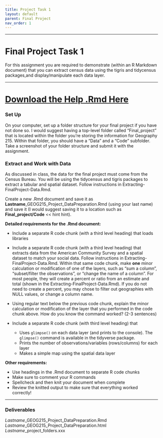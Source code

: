```yaml
---
title: Project Task 1
layout: default
parent: Final Project
nav_order: 1
---
```



<style>
div.blue { background-color:#e0f0ff; padding: 10px 10px 3px 10px;}
</style>
<style type="text/css">
.indent {
 margin-left: 40px;
}
</style>

------------------------------------------------------------------------
# Final Project Task 1

For this assignment you are required to demonstrate (within an R
Markdown document) that you can extract census data using the tigris and
tidycensus packages,and display/manipulate each data layer.

------------------------------------------------------------------------
# [**Download the Help .Rmd Here**](https://drive.google.com/file/d/1w-js1aoJ7AbXOD1XyXhQSqwQ1nICrFcu/view?usp=sharing)
### Set Up

On your computer, set up a folder structure for your final project if
you have not done so. I would suggest having a top-level folder called
“Final\_project” that is located within the folder you’re storing the
information for Geography 215. Within that folder, you should have a
“Data” and a “Code” subfolder. Take a screenshot of your folder
structure and submit it with the assignment.

### Extract and Work with Data

As discussed in class, the data for the final project must come from the
Census Bureau. You will be using the tidycensus and tigris packages to
extract a tabular and spatial dataset. Follow instructions in
Extracting-FinalProject-Data.Rmd.

Create a new .Rmd document and save it as
**Lastname**\_GEOG215\_Project\_DataPreparation.Rmd (using your last
name) and save it (I would suggest saving it to a location such as
**Final\_project/Code** &lt;&lt; hint hint).

**Detailed requirements for the .Rmd document:**

-   Include a separate R code chunk (with a third level heading) that
    loads libraries

-   Include a separate R code chunk (with a third level heading) that
    extracts data from the American Community Survey and a spatial
    dataset to match your social data. Follow instructions in
    Extracting-FinalProject-Data.Rmd. Within that same code chunk, make
    **one** minor calculation or modification of one of the layers, such
    as “sum a column”, “subset/filter the observations”, or “change the
    name of a column”. For most people, they will create a percent or
    ratio from an estimate and total (shown in the
    Extracting-FinalProject-Data.Rmd). If you do not need to create a
    percent, you may chose to filter out geographies with NULL values,
    or change a column name.

-   Using regular text below the previous code chunk, explain the minor
    calculation or modification of the layer that you performed in the
    code chunk above. How do you know the command worked? (2-3
    sentences)

-   Include a separate R code chunk (with third level heading) that

    -   Uses `glimpse()` on each data layer (and prints to the console).
        The `glimpse()` command is available in the tidyverse package.
    -   Prints the number of observations/variables (rows/columns) for
        each layer  
    -   Makes a simple map using the spatial data layer

**Other requirements:**

-   Use headings in the .Rmd document to separate R code chunks  
-   Make sure to comment your R commands
-   Spellcheck and then knit your document when complete  
-   Review the knitted output to make sure that everything worked
    correctly!

------------------------------------------------------------------------

### Deliverables

*Lastname*\_GEOG215\_Project\_DataPreparation.Rmd  
*Lastname*\_GEOG215\_Project\_DataPreparation.html  
*Lastname*\_project\_folders.xxx

 
